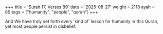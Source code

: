 +++
title = 'Surah 17, Verses 89'
date = '2025-08-27'
weight = 2118
ayah = 89
tags = ["humanity", "people", "quran"]
+++

And We have truly set forth every ˹kind of˺ lesson for humanity in this Quran, yet most people persist in disbelief.